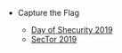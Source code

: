 - Capture the Flag

  - [Day of Shecurity 2019](/201909_shecurity/ "Day of Shecurity 2019")
  - [SecTor 2019](/201910_sector/ "SecTor 2019")
